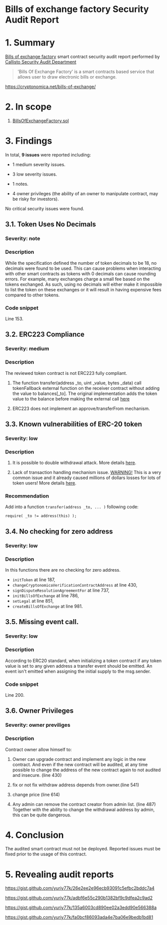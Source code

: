 # Bills of exchange factory Security Audit Report

# 1. Summary

[Bills of exchange factory](https://ropsten.etherscan.io/address/0x74eB4DBD3124D41B6775701FD1821571EAd5cf9A#code) smart contract security audit report performed by [Callisto Security Audit Department](https://github.com/EthereumCommonwealth/Auditing)

> 'Bills Of Exchange Factory' is a smart contracts based service that allows user to draw electronic bills or exchange.

https://cryptonomica.net/bills-of-exchange/

# 2. In scope

1. [BillsOfExchangeFactory.sol](https://ropsten.etherscan.io/address/0x74eB4DBD3124D41B6775701FD1821571EAd5cf9A#code)

# 3. Findings

In total, **9 issues** were reported including:

- 1 medium severity issues.

- 3 low severity issues.

- 1 notes.

- 4 owner privileges (the ability of an owner to manipulate contract, may be risky for investors).

No critical security issues were found.

## 3.1. Token Uses No Decimals

### Severity: note

### Description

While the specification defined the number of token decimals to be 18, no decimals were found to be used. This can cause problems when interacting with other smart contracts as tokens with 0 decimals can cause rounding errors. For example, many exchanges charge a small fee based on the tokens exchanged. As such, using no decimals will either make it impossible to list the token on these exchanges or it will result in having expensive fees compared to other tokens.

### Code snippet

Line 153.

## 3.2. ERC223 Compliance

### Severity: medium

### Description

The reviewed token contract is not ERC223 fully compliant.

1. The function transfer(address _to, uint _value, bytes _data) call tokenFallback external function on the receiver contract without adding the value to balances[_to]. The original implementation adds the token value to the balance before making the external call [here](https://github.com/Dexaran/ERC223-token-standard/blob/master/token/ERC223/ERC223_token.sol#L63#L68)

2. ERC223 does not implement an approve/transferFrom mechanism.


## 3.3. Known vulnerabilities of ERC-20 token

### Severity: low

### Description

1. It is possible to double withdrawal attack. More details [here](https://docs.google.com/document/d/1YLPtQxZu1UAvO9cZ1O2RPXBbT0mooh4DYKjA_jp-RLM/edit).

2. Lack of transaction handling mechanism issue. [WARNING!](https://gist.github.com/Dexaran/ddb3e89fe64bf2e06ed15fbd5679bd20)  This is a very common issue and it already caused millions of dollars losses for lots of token users! More details [here](https://docs.google.com/document/d/1Feh5sP6oQL1-1NHi-X1dbgT3ch2WdhbXRevDN681Jv4/edit).

### Recommendation

Add into a function `transfer(address _to, ... )` following code:

```solidity
require( _to != address(this) );

```

## 3.4. No checking for zero address

### Severity: low

### Description

In this functions there are no checking for zero address.
-  `initToken` at line 187,
- `changeCryptonomicaVerificationContractAddress` at line 430, 
- `signDisputeResolutionAgreementFor` at line 737, 
- `initBillsOfExchange` at line 786, 
- `setLegal` at line 851, 
- `createBillsOfExchange` at line 981.

## 3.5. Missing event call.

### Severity: low

### Description

According to ERC20 standard, when initializing a token contract if any token value is set to any given address a transfer event should be emitted.
An event isn't emitted when assigning the initial supply to the msg.sender.

### Code snippet

Line 200.

## 3.6. Owner Privileges

### Severity: owner previliges

### Description
Contract owner allow himself to:

1. Owner can upgrade contract and implement any logic in the new contract. And even if the new contract will be audited, at any time possible to change the address of the new contract again to not audited and insecure. (line 430)

2. fix or not fix withdraw address depends from owner.(line 541) 

3. change price (line 614)

4. Any admin can remove the contract creator from admin list. (line 487) Together with the ability to change the withdrawal address by admin, this can be quite dangerous.

# 4. Conclusion

The audited smart contract must not be deployed. Reported issues must be fixed prior to the usage of this contract.

# 5. Revealing audit reports

https://gist.github.com/yuriy77k/26e2ee2e96ecb93091c5efbc2bddc7a4

https://gist.github.com/yuriy77k/adbf6e55c290b1382bf9c9dfea2c9ad2

https://gist.github.com/yuriy77k/135a6003cd890ee02a3edd90e566388a

https://gist.github.com/yuriy77k/fa0bcf86093ada4e7ba06e9bedb1bd81
